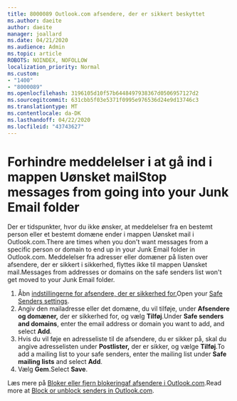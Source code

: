 ```yaml
---
title: 8000089 Outlook.com afsendere, der er sikkert beskyttet
ms.author: daeite
author: daeite
manager: joallard
ms.date: 04/21/2020
ms.audience: Admin
ms.topic: article
ROBOTS: NOINDEX, NOFOLLOW
localization_priority: Normal
ms.custom:
- "1400"
- "8000089"
ms.openlocfilehash: 3196105d10f57b6448497938367d0506957127d2
ms.sourcegitcommit: 631cbb5f03e5371f0995e976536d24e9d13746c3
ms.translationtype: MT
ms.contentlocale: da-DK
ms.lasthandoff: 04/22/2020
ms.locfileid: "43743627"
---
```

# <a name="stop-messages-from-going-into-your-junk-email-folder"></a><span data-ttu-id="363fa-102">Forhindre meddelelser i at gå ind i mappen Uønsket mail</span><span class="sxs-lookup"><span data-stu-id="363fa-102">Stop messages from going into your Junk Email folder</span></span>

<span data-ttu-id="363fa-103">Der er tidspunkter, hvor du ikke ønsker, at meddelelser fra en bestemt person eller et bestemt domæne ender i mappen Uønsket mail i Outlook.com.</span><span class="sxs-lookup"><span data-stu-id="363fa-103">There are times when you don't want messages from a specific person or domain to end up in your Junk Email folder in Outlook.com.</span></span> <span data-ttu-id="363fa-104">Meddelelser fra adresser eller domæner på listen over afsendere, der er sikkert i sikkerhed, flyttes ikke til mappen Uønsket mail.</span><span class="sxs-lookup"><span data-stu-id="363fa-104">Messages from addresses or domains on the safe senders list won't get moved to your Junk Email folder.</span></span>

1. <span data-ttu-id="363fa-105">Åbn [indstillingerne for afsendere, der er sikkerhed for.](https://go.microsoft.com/fwlink/?linkid=2035804)</span><span class="sxs-lookup"><span data-stu-id="363fa-105">Open your [Safe Senders settings](https://go.microsoft.com/fwlink/?linkid=2035804).</span></span>
2. <span data-ttu-id="363fa-106">Angiv den mailadresse eller det domæne, du vil tilføje, under **Afsendere og domæner,** der er sikkerhed for, og vælg **Tilføj**.</span><span class="sxs-lookup"><span data-stu-id="363fa-106">Under **Safe senders and domains**, enter the email address or domain you want to add, and select **Add**.</span></span>
3. <span data-ttu-id="363fa-107">Hvis du vil føje en adresseliste til de afsendere, du er sikker på, skal du angive adresselisten under **Postlister,** der er sikker, og vælge **Tilføj**.</span><span class="sxs-lookup"><span data-stu-id="363fa-107">To add a mailing list to your safe senders, enter the mailing list under **Safe mailing lists** and select **Add**.</span></span>
4. <span data-ttu-id="363fa-108">Vælg **Gem**.</span><span class="sxs-lookup"><span data-stu-id="363fa-108">Select **Save**.</span></span>

<span data-ttu-id="363fa-109">Læs mere på [Bloker eller fjern blokeringaf afsendere i Outlook.com](https://support.office.com/article/afba1c94-77bb-4f50-8b85-057cf52f4d5e?wt.mc_id=Office_Outlook_com_Alchemy).</span><span class="sxs-lookup"><span data-stu-id="363fa-109">Read more at [Block or unblock senders in Outlook.com](https://support.office.com/article/afba1c94-77bb-4f50-8b85-057cf52f4d5e?wt.mc_id=Office_Outlook_com_Alchemy).</span></span>